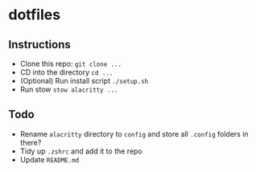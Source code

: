 # dotfiles

## Instructions

- Clone this repo: `git clone ...`
- CD into the directory `cd ...`
- (Optional) Run install script `./setup.sh`
- Run stow `stow alacritty ...`

## Todo

- Rename `alacritty` directory to `config` and store all `.config` folders in there?
- Tidy up `.zshrc` and add it to the repo
- Update `README.md`
